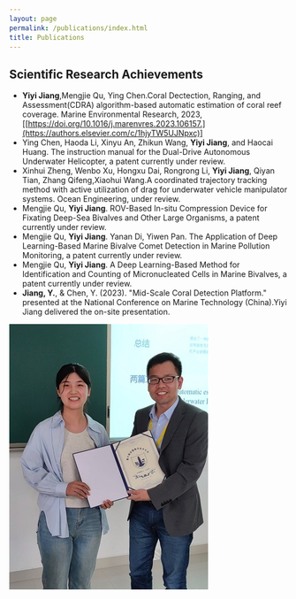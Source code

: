 ```yaml
---
layout: page
permalink: /publications/index.html
title: Publications
---
```



## Scientific Research Achievements

-  **Yiyi Jiang**,Mengjie Qu, Ying Chen.Coral Dectection, Ranging, and Assessment(CDRA) algorithm-based automatic estimation of coral reef coverage. Marine Environmental Research, 2023, [[https://doi.org/10.1016/j.marenvres.2023.106157.](https://authors.elsevier.com/c/1hjyTW5UJNpxc)]
-  Ying Chen, Haoda Li, Xinyu An, Zhikun Wang, **Yiyi Jiang**, and Haocai Huang. The instruction manual for the Dual-Drive Autonomous Underwater Helicopter, a patent currently under review.
-  Xinhui Zheng, Wenbo Xu, Hongxu Dai, Rongrong Li, **Yiyi Jiang**, Qiyan Tian, Zhang Qifeng,Xiaohui Wang.A coordinated trajectory tracking method with active utilization of drag for underwater vehicle manipulator systems. Ocean Engineering, under review.
-  Mengjie Qu, **Yiyi Jiang**. ROV-Based In-situ Compression Device for Fixating Deep-Sea Bivalves and Other Large Organisms, a patent currently under review.
-  Mengjie Qu, **Yiyi Jiang**. Yanan Di, Yiwen Pan. The Application of Deep Learning-Based Marine Bivalve Comet Detection in Marine Pollution Monitoring, a patent currently under review. 
-  Mengjie Qu, **Yiyi Jiang**. A Deep Learning-Based Method for Identification and Counting of Micronucleated Cells in Marine Bivalves, a patent currently under review.
-  **Jiang, Y.**, & Chen, Y. (2023). "Mid-Scale Coral Detection Platform." presented at the National Conference on Marine Technology (China).Yiyi Jiang delivered the on-site presentation.

<div>
<img src="/images/confer.jpg">
</div>
 
  <br>


